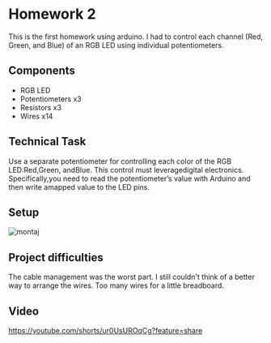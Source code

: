 #                                                            Homework 2

This is the first homework using arduino. I had to control each channel (Red, Green, and Blue) of  an  RGB  LED  using  individual  potentiometers. 

## Components
* RGB LED
* Potentiometers x3
* Resistors x3
* Wires x14

## Technical Task
Use a separate potentiometer for controlling each color of the RGB LED:Red,Green, andBlue.  This control must leveragedigital electronics.  Specifically,you  need  to  read  the  potentiometer’s  value  with  Arduino  and  then  write  amapped value to the LED pins.

## Setup
![montaj](https://github.com/yoyo1912/IntroductionToRobotics/assets/57875242/2aa134bb-2705-4ad1-928d-2933455933d8)

## Project difficulties 
The cable management was the worst part. I still couldn't think of a better way to arrange the wires. Too many wires for a little breadboard.

## Video
https://youtube.com/shorts/ur0UsUROqCg?feature=share
